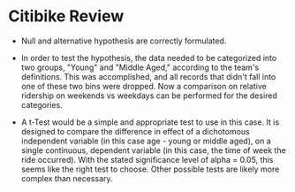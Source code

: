# Citibike Review

* Null and alternative hypothesis are correctly formulated.

* In order to test the hypothesis, the data needed to be categorized into two groups, "Young" and "Middle Aged," according to the team's definitions. This was accomplished, and all records that didn't fall into one of these two bins were dropped. Now a comparison on relative ridership on weekends vs weekdays can be performed for the desired categories.

* A t-Test would be a simple and appropriate test to use in this case. It is designed to compare the difference in effect of a dichotomous independent variable (in this case age - young or middle aged), on a single continuous, dependent variable (in this case, the time of week the ride occurred). With the stated significance level of alpha = 0.05, this seems like the right test to choose. Other possible tests are likely more complex than necessary. 


